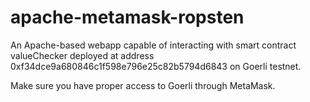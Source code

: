 # apache-metamask-ropsten
An Apache-based webapp capable of interacting with smart contract valueChecker deployed at address 0xf34dce9a680846c1f598e796e25c82b5794d6843 on Goerli testnet.

Make sure you have proper access to Goerli through MetaMask.
